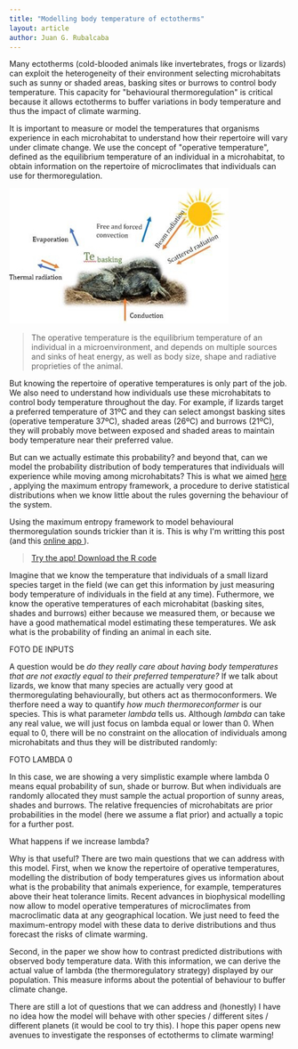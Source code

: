 ```yaml
---
title: "Modelling body temperature of ectotherms"
layout: article
author: Juan G. Rubalcaba
---
```


Many ectotherms (cold-blooded animals like invertebrates, frogs or lizards) can exploit the heterogeneity of their environment 
selecting microhabitats such as sunny or shaded areas, basking sites or burrows to control body temperature. This capacity for "behavioural thermoregulation" is critical because it allows ectotherms to buffer variations in body temperature and thus the impact of climate warming.

It is important to measure or model the temperatures that organisms experience in each microhabitat to understand how their repertoire will vary under climate change. We use the concept of "operative temperature", defined as the equilibrium temperature of an individual in a microhabitat, to obtain information on the repertoire of microclimates that individuals can use for thermoregulation. 

<img src="/images/posts/bodytemp.jpg">

>The operative temperature is the equilibrium temperature of an individual in a microenvironment, and depends on multiple sources and sinks of heat energy, as well as body size, shape and radiative proprieties of the animal.


But knowing the repertoire of operative temperatures is only part of the job. We also need to understand how individuals use these microhabitats to control body temperature throughout the day. For example, if lizards target a preferred temperature of 31ºC and they can select amongst basking sites (operative temperature 37ºC), shaded areas (26ºC) and burrows (21ºC), they will probably move between exposed and shaded areas to maintain body temperature near their preferred value. 

But can we actually estimate this probability? and beyond that, can we model the probability distribution of body temperatures that individuals will experience while moving among microhabitats? This is what we aimed <a href = "https://www.amnat.org/an/newpapers/MayRubalcaba.html" target="_blank"> here </a>, applying the maximum entropy framework, a procedure to derive statistical distributions when we know little about the rules governing the behaviour of the system. 

Using the maximum entropy framework to model behavioural thermoregulation sounds trickier than it is. This is why I'm writting this post (and this <a href = "https://jrubalcaba.shinyapps.io/jrubalcabagithub/" target="_blank"> online app </a>).

><a href = "https://jrubalcaba.shinyapps.io/jrubalcabagithub/" target="_blank"> Try the app! </a>
><a href = "https://jrubalcaba.shinyapps.io/jrubalcabagithub/" target="_blank"> Download the R code </a>

Imagine that we know the temperature that individuals of a small lizard species target in the field (we can get this information by just measuring body temperature of individuals in the field at any time). Futhermore, we know the operative temperatures of each microhabitat (basking sites, shades and burrows) either because we measured them, or because we have a good mathematical model estimating these temperatures. We ask what is the probability of finding an animal in each site.

FOTO DE INPUTS

A question would be *do they really care about having body temperatures that are not exactly equal to their preferred temperature?* If we talk about lizards, we know that many species are actually very good at thermoregulating behaviourally, but others act as thermoconformers. We therfore need a way to quantify *how much thermoreconformer* is our species. This is what parameter *lambda* tells us. Although *lambda* can take any real value, we will just focus on lambda equal or lower than 0. When equal to 0, there will be no constraint on the allocation of individuals among microhabitats and thus they will be distributed randomly:

FOTO LAMBDA 0

In this case, we are showing a very simplistic example where lambda 0 means equal probability of sun, shade or burrow. But when individuals are randomly allocated they must sample the actual proportion of sunny areas, shades and burrows. The relative frequencies of microhabitats are prior probabilities in the model (here we assume a flat prior) and actually a topic for a further post. 

What happens if we increase lambda? 

Why is that useful? There are two main questions that we can address with this model. First, when we know the repertoire of operative temperatures, modelling the distribution of body temperatures gives us information about what is the probability that animals experience, for example, temperatures above their heat tolerance limits. Recent advances in biophysical modelling now allow to model operative temperatures of microclimates from macroclimatic data at any geographical location. We just need to feed the maximum-entropy model with these data to derive distributions and thus forecast the risks of climate warming.

Second, in the paper we show how to contrast predicted distributions with observed body temperature data. With this information, we can derive the actual value of lambda (the thermoregulatory strategy) displayed by our population. This measure informs about the potential of behaviour to buffer climate change. 

There are still a lot of questions that we can address and (honestly) I have no idea how the model will behave with other species / different sites / different planets (it would be cool to try this). I hope this paper opens new avenues to investigate the responses of ectotherms to climate warming!

